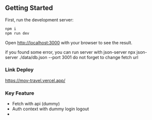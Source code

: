 ## Getting Started

First, run the development server:



```bash
npm i
npm run dev
```

Open [http://localhost:3000](http://localhost:3000) with your browser to see the result.


if you found some error, you can run server with json-server
npx json-server ./data/db.json --port 3001
do not forget to change fetch url


### Link Deploy
https://mov-travel.vercel.app/

### Key Feature
- Fetch with api (dummy)
- Auth context with dummy login logout
- 
